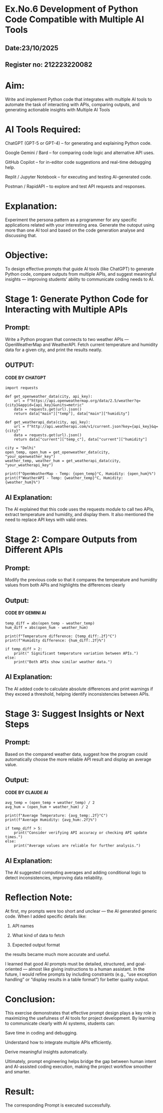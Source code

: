 # Ex.No.6 Development of Python Code Compatible with Multiple AI Tools
## Date:23/10/2025
## Register no: 212223220082

# Aim: 
Write and implement Python code that integrates with multiple AI tools to automate the task of interacting with APIs, comparing outputs, and generating actionable insights with Multiple AI Tools

# AI Tools Required:

ChatGPT (GPT-5 or GPT-4) – for generating and explaining Python code.

Google Gemini / Bard – for comparing code logic and alternative API uses.

GitHub Copilot – for in-editor code suggestions and real-time debugging help.

Replit / Jupyter Notebook – for executing and testing AI-generated code.

Postman / RapidAPI – to explore and test API requests and responses.

# Explanation:

Experiment the persona pattern as a programmer for any specific applications related with your interesting area. 
Generate the outoput using more than one AI tool and based on the code generation analyse and discussing that. 

# Objective:

To design effective prompts that guide AI tools (like ChatGPT) to generate Python code, compare outputs from multiple APIs, and suggest meaningful insights — improving students’ ability to communicate coding needs to AI.

# Stage 1: Generate Python Code for Interacting with Multiple APIs

## Prompt:

Write a Python program that connects to two weather APIs — OpenWeatherMap and WeatherAPI. Fetch current temperature and humidity data for a given city, and print the results neatly.

## OUTPUT:
#### CODE BY CHATGPT
```
import requests

def get_openweather_data(city, api_key):
    url = f"https://api.openweathermap.org/data/2.5/weather?q={city}&appid={api_key}&units=metric"
    data = requests.get(url).json()
    return data["main"]["temp"], data["main"]["humidity"]

def get_weatherapi_data(city, api_key):
    url = f"http://api.weatherapi.com/v1/current.json?key={api_key}&q={city}"
    data = requests.get(url).json()
    return data["current"]["temp_c"], data["current"]["humidity"]

city = "Delhi"
open_temp, open_hum = get_openweather_data(city, "your_openweather_key")
weather_temp, weather_hum = get_weatherapi_data(city, "your_weatherapi_key")

print(f"OpenWeatherMap - Temp: {open_temp}°C, Humidity: {open_hum}%")
print(f"WeatherAPI - Temp: {weather_temp}°C, Humidity: {weather_hum}%")

```

## AI Explanation:

The AI explained that this code uses the requests module to call two APIs, extract temperature and humidity, and display them.
It also mentioned the need to replace API keys with valid ones.

# Stage 2: Compare Outputs from Different APIs

## Prompt:

Modify the previous code so that it compares the temperature and humidity values from both APIs and highlights the differences clearly

## Output:
#### CODE BY GEMINI AI
```
temp_diff = abs(open_temp - weather_temp)
hum_diff = abs(open_hum - weather_hum)

print(f"Temperature difference: {temp_diff:.2f}°C")
print(f"Humidity difference: {hum_diff:.2f}%")

if temp_diff > 2:
    print(" Significant temperature variation between APIs.")
else:
    print("Both APIs show similar weather data.")

```

## AI Explanation:

The AI added code to calculate absolute differences and print warnings if they exceed a threshold, helping identify inconsistencies between APIs.

# Stage 3: Suggest Insights or Next Steps

## Prompt:

Based on the compared weather data, suggest how the program could automatically choose the more reliable API result and display an average value.

## Output:
#### CODE BY CLAUDE AI
```
avg_temp = (open_temp + weather_temp) / 2
avg_hum = (open_hum + weather_hum) / 2

print(f"Average Temperature: {avg_temp:.2f}°C")
print(f"Average Humidity: {avg_hum:.2f}%")

if temp_diff > 5:
    print("Consider verifying API accuracy or checking API update times.")
else:
    print("Average values are reliable for further analysis.")

```

## AI Explanation:

The AI suggested computing averages and adding conditional logic to detect inconsistencies, improving data reliability.

# Reflection Note:

At first, my prompts were too short and unclear — the AI generated generic code.
When I added specific details like:

1. API names

2. What kind of data to fetch

3. Expected output format

the results became much more accurate and useful.

I learned that good AI prompts must be detailed, structured, and goal-oriented — almost like giving instructions to a human assistant.
In the future, I would refine prompts by including constraints (e.g., “use exception handling” or “display results in a table format”) for better quality output.

# Conclusion:

This exercise demonstrates that effective prompt design plays a key role in maximizing the usefulness of AI tools for project development.
By learning to communicate clearly with AI systems, students can:

Save time in coding and debugging.

Understand how to integrate multiple APIs efficiently.

Derive meaningful insights automatically.

Ultimately, prompt engineering helps bridge the gap between human intent and AI-assisted coding execution, making the project workflow smoother and smarter.

# Result: 

The corresponding Prompt is executed successfully.

